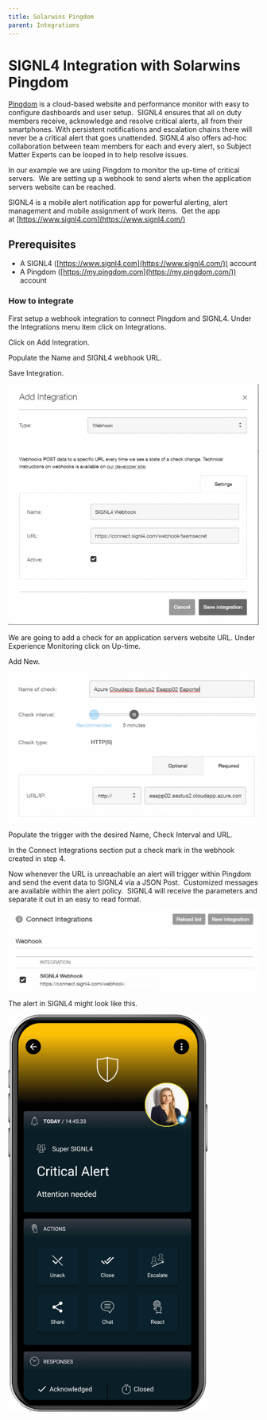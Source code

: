 ```yaml
---
title: Solarwins Pingdom
parent: Integrations
---
```


# SIGNL4 Integration with Solarwins Pingdom

[Pingdom](https://www.pingdom.com/) is a cloud-based website and performance monitor with easy to configure dashboards and user setup.  SIGNL4 ensures that all on duty members receive, acknowledge and resolve critical alerts, all from their smartphones. With persistent notifications and escalation chains there will never be a critical alert that goes unattended. SIGNL4 also offers ad-hoc collaboration between team members for each and every alert, so Subject Matter Experts can be looped in to help resolve issues.

In our example we are using Pingdom to monitor the up-time of critical servers.  We are setting up a webhook to send alerts when the application servers website can be reached.

SIGNL4 is a mobile alert notification app for powerful alerting, alert management and mobile assignment of work items.  Get the app at [https://www.signl4.com](https://www.signl4.com/)

## Prerequisites

- A SIGNL4 ([https://www.signl4.com](https://www.signl4.com/)) account
- A Pingdom ([https://my.pingdom.com](https://my.pingdom.com/)) account

### How to integrate

First setup a webhook integration to connect Pingdom and SIGNL4. Under the Integrations menu item click on Integrations.

Click on Add Integration.

Populate the Name and SIGNL4 webhook URL.

Save Integration.

![Pingdom](pingdom.png)

We are going to add a check for an application servers website URL. Under Experience Monitoring click on Up-time.

Add New.

![Add Check](add-check.png)

Populate the trigger with the desired Name, Check Interval and URL.

In the Connect Integrations section put a check mark in the webhook created in step 4.

Now whenever the URL is unreachable an alert will trigger within Pingdom and send the event data to SIGNL4 via a JSON Post.  Customized messages are available within the alert policy.  SIGNL4 will receive the parameters and separate it out in an easy to read format.

![Assign Webhook](assign-webhook.png)

The alert in SIGNL4 might look like this.

![SIGNL4 Alert](signl4-alert.png)
